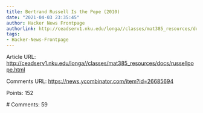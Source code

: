 ```yaml
---
title: Bertrand Russell Is the Pope (2010)
date: "2021-04-03 23:35:45"
author: Hacker News Frontpage
authorlink: http://ceadserv1.nku.edu/longa//classes/mat385_resources/docs/russellpope.html
tags:
- Hacker-News-Frontpage
---
```


<p>Article URL: <a href="http://ceadserv1.nku.edu/longa//classes/mat385_resources/docs/russellpope.html">http://ceadserv1.nku.edu/longa//classes/mat385_resources/docs/russellpope.html</a></p>
<p>Comments URL: <a href="https://news.ycombinator.com/item?id=26685694">https://news.ycombinator.com/item?id=26685694</a></p>
<p>Points: 152</p>
<p># Comments: 59</p>
